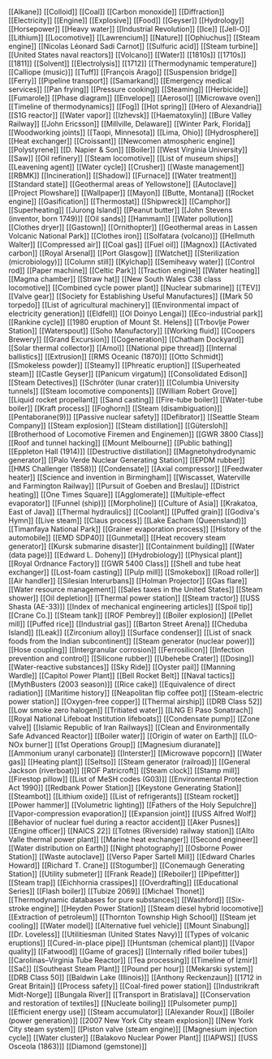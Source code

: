 [[Alkane]]
[[Colloid]]
[[Coal]]
[[Carbon monoxide]]
[[Diffraction]]
[[Electricity]]
[[Engine]]
[[Explosive]]
[[Food]]
[[Geyser]]
[[Hydrology]]
[[Horsepower]]
[[Heavy water]]
[[Industrial Revolution]]
[[Ice]]
[[Jell-O]]
[[Lithium]]
[[Locomotive]]
[[Lawrencium]]
[[Nature]]
[[Ophiuchus]]
[[Steam engine]]
[[Nicolas Léonard Sadi Carnot]]
[[Sulfuric acid]]
[[Steam turbine]]
[[United States naval reactors]]
[[Volcano]]
[[Water]]
[[1810s]]
[[1710s]]
[[1811]]
[[Solvent]]
[[Electrolysis]]
[[1712]]
[[Thermodynamic temperature]]
[[Calliope (music)]]
[[Tuff]]
[[François Arago]]
[[Suspension bridge]]
[[Ferry]]
[[Pipeline transport]]
[[Samarkand]]
[[Emergency medical services]]
[[Pan frying]]
[[Pressure cooking]]
[[Steaming]]
[[Herbicide]]
[[Fumarole]]
[[Phase diagram]]
[[Envelope]]
[[Aerosol]]
[[Microwave oven]]
[[Timeline of thermodynamics]]
[[Fog]]
[[Hot spring]]
[[Hero of Alexandria]]
[[S1G reactor]]
[[Water vapor]]
[[Izhevsk]]
[[Haematoxylin]]
[[Bure Valley Railway]]
[[John Ericsson]]
[[Millville, Delaware]]
[[Winter Park, Florida]]
[[Woodworking joints]]
[[Taopi, Minnesota]]
[[Lima, Ohio]]
[[Hydrosphere]]
[[Heat exchanger]]
[[Croissant]]
[[Newcomen atmospheric engine]]
[[Polystyrene]]
[[D. Napier & Son]]
[[Boiler]]
[[West Virginia University]]
[[Saw]]
[[Oil refinery]]
[[Steam locomotive]]
[[List of museum ships]]
[[Leavening agent]]
[[Water cycle]]
[[Crusher]]
[[Waste management]]
[[RBMK]]
[[Incineration]]
[[Shadow]]
[[Furnace]]
[[Water treatment]]
[[Standard state]]
[[Geothermal areas of Yellowstone]]
[[Autoclave]]
[[Project Plowshare]]
[[Wallpaper]]
[[Mayon]]
[[Butte, Montana]]
[[Rocket engine]]
[[Gasification]]
[[Thermostat]]
[[Shipwreck]]
[[Camphor]]
[[Superheating]]
[[Jurong Island]]
[[Peanut butter]]
[[John Stevens (inventor, born 1749)]]
[[Oil sands]]
[[Hammam]]
[[Water pollution]]
[[Clothes dryer]]
[[Gastown]]
[[Ornithopter]]
[[Geothermal areas in Lassen Volcanic National Park]]
[[Clothes iron]]
[[Solfatara (volcano)]]
[[Hellmuth Walter]]
[[Compressed air]]
[[Coal gas]]
[[Fuel oil]]
[[Magnox]]
[[Activated carbon]]
[[Royal Arsenal]]
[[Port Glasgow]]
[[Watchet]]
[[Sterilization (microbiology)]]
[[Column still]]
[[Kylchap]]
[[Semiheavy water]]
[[Control rod]]
[[Paper machine]]
[[Celtic Park]]
[[Traction engine]]
[[Water heating]]
[[Magma chamber]]
[[Straw hat]]
[[New South Wales C38 class locomotive]]
[[Combined cycle power plant]]
[[Nuclear submarine]]
[[TEV]]
[[Valve gear]]
[[Society for Establishing Useful Manufactures]]
[[Mark 50 torpedo]]
[[List of agricultural machinery]]
[[Environmental impact of electricity generation]]
[[Eldfell]]
[[Ol Doinyo Lengai]]
[[Eco-industrial park]]
[[Rankine cycle]]
[[1980 eruption of Mount St. Helens]]
[[Trbovlje Power Station]]
[[Waterspout]]
[[Soho Manufactory]]
[[Working fluid]]
[[Coopers Brewery]]
[[Grand Excursion]]
[[Cogeneration]]
[[Chatham Dockyard]]
[[Solar thermal collector]]
[[Amol]]
[[National pipe thread]]
[[Internal ballistics]]
[[Extrusion]]
[[RMS Oceanic (1870)]]
[[Otto Schmidt]]
[[Smokeless powder]]
[[Steamy]]
[[Phreatic eruption]]
[[Superheated steam]]
[[Castle Geyser]]
[[Panicum virgatum]]
[[Consolidated Edison]]
[[Steam Detectives]]
[[Schröter (lunar crater)]]
[[Columbia University tunnels]]
[[Steam locomotive components]]
[[William Robert Grove]]
[[Liquid rocket propellant]]
[[Sand casting]]
[[Fire-tube boiler]]
[[Water-tube boiler]]
[[Kraft process]]
[[Foghorn]]
[[Steam (disambiguation)]]
[[Pentaborane(9)]]
[[Passive nuclear safety]]
[[Defibrator]]
[[Seattle Steam Company]]
[[Steam explosion]]
[[Steam distillation]]
[[Gütersloh]]
[[Brotherhood of Locomotive Firemen and Enginemen]]
[[GWR 3800 Class]]
[[Roof and tunnel hacking]]
[[Mount Melbourne]]
[[Public bathing]]
[[Eppleton Hall (1914)]]
[[Destructive distillation]]
[[Magnetohydrodynamic generator]]
[[Palo Verde Nuclear Generating Station]]
[[EPDM rubber]]
[[HMS Challenger (1858)]]
[[Condensate]]
[[Axial compressor]]
[[Feedwater heater]]
[[Science and invention in Birmingham]]
[[Wiscasset, Waterville and Farmington Railway]]
[[Pursuit of Goeben and Breslau]]
[[District heating]]
[[One Times Square]]
[[Agglomerate]]
[[Multiple-effect evaporator]]
[[Funnel (ship)]]
[[Morpholine]]
[[Culture of Asia]]
[[Krakatoa, East of Java]]
[[Thermal hydraulics]]
[[Coolant]]
[[Puffed grain]]
[[Godiva's Hymn]]
[[Live steam]]
[[Claus process]]
[[Lake Eacham (Queensland)]]
[[Timanfaya National Park]]
[[Grainer evaporation process]]
[[History of the automobile]]
[[EMD SDP40]]
[[Gunmetal]]
[[Heat recovery steam generator]]
[[Kursk submarine disaster]]
[[Containment building]]
[[Water (data page)]]
[[Edward L. Doheny]]
[[Hydrobiology]]
[[Physical plant]]
[[Royal Ordnance Factory]]
[[GWR 5400 Class]]
[[Shell and tube heat exchanger]]
[[Lost-foam casting]]
[[Pulp mill]]
[[Smokebox]]
[[Road roller]]
[[Air handler]]
[[Silesian Interurbans]]
[[Holman Projector]]
[[Gas flare]]
[[Water resource management]]
[[Sales taxes in the United States]]
[[Steam shower]]
[[Oil depletion]]
[[Thermal power station]]
[[Steam tractor]]
[[USS Shasta (AE-33)]]
[[Index of mechanical engineering articles]]
[[Spoil tip]]
[[Crane Co.]]
[[Steam tank]]
[[ROF Pembrey]]
[[Boiler explosion]]
[[Pellet mill]]
[[Puffed rice]]
[[Industrial gas]]
[[Barton Street Arena]]
[[Cheduba Island]]
[[Leak]]
[[Zirconium alloy]]
[[Surface condenser]]
[[List of snack foods from the Indian subcontinent]]
[[Steam generator (nuclear power)]]
[[Hose coupling]]
[[Intergranular corrosion]]
[[Ferrosilicon]]
[[Infection prevention and control]]
[[Silicone rubber]]
[[Ubehebe Crater]]
[[Dosing]]
[[Water-reactive substances]]
[[Sky Ride]]
[[Oyster pail]]
[[Manning Wardle]]
[[Capitol Power Plant]]
[[Bell Rocket Belt]]
[[Naval tactics]]
[[MythBusters (2003 season)]]
[[Rice cake]]
[[Equivalence of direct radiation]]
[[Maritime history]]
[[Neapolitan flip coffee pot]]
[[Steam-electric power station]]
[[Oxygen-free copper]]
[[Thermal airship]]
[[DRB Class 52]]
[[Low smoke zero halogen]]
[[Tritiated water]]
[[LNG El Paso Sonatrach]]
[[Royal National Lifeboat Institution lifeboats]]
[[Condensate pump]]
[[Zone valve]]
[[Islamic Republic of Iran Railways]]
[[Clean and Environmentally Safe Advanced Reactor]]
[[Boiler water]]
[[Origin of water on Earth]]
[[LO-NOx burner]]
[[1st Operations Group]]
[[Magnesium diuranate]]
[[Ammonium uranyl carbonate]]
[[Interster]]
[[Microwave popcorn]]
[[Water gas]]
[[Heating plant]]
[[Seltso]]
[[Steam generator (railroad)]]
[[General Jackson (riverboat)]]
[[ROF Patricroft]]
[[Steam clock]]
[[Stamp mill]]
[[Firestop pillow]]
[[List of MeSH codes (G03)]]
[[Environmental Protection Act 1990]]
[[Redbank Power Station]]
[[Keystone Generating Station]]
[[Steambot]]
[[Lithium oxide]]
[[List of refrigerants]]
[[Steam rocket]]
[[Power hammer]]
[[Volumetric lighting]]
[[Fathers of the Holy Sepulchre]]
[[Vapor-compression evaporation]]
[[Expansion joint]]
[[USS Alfred Wolf]]
[[Behavior of nuclear fuel during a reactor accident]]
[[Aker Pusnes]]
[[Engine officer]]
[[NAICS 22]]
[[Totnes (Riverside) railway station]]
[[Alto Valle thermal power plant]]
[[Marine heat exchanger]]
[[Second engineer]]
[[Water distribution on Earth]]
[[Night photography]]
[[Osborne Power Station]]
[[Waste autoclave]]
[[Verso Paper Sartell Mill]]
[[Edward Charles Howard]]
[[Richard T. Crane]]
[[Stogumber]]
[[Conemaugh Generating Station]]
[[Utility submeter]]
[[Frank Reade]]
[[Reboiler]]
[[Pipefitter]]
[[Steam trap]]
[[Eichhornia crassipes]]
[[Overdrafting]]
[[Educational Series]]
[[Flash boiler]]
[[Tubize 2069]]
[[Michael Thonet]]
[[Thermodynamic databases for pure substances]]
[[Washford]]
[[Six-stroke engine]]
[[Heyden Power Station]]
[[Steam diesel hybrid locomotive]]
[[Extraction of petroleum]]
[[Thornton Township High School]]
[[Steam jet cooling]]
[[Water model]]
[[Alternative fuel vehicle]]
[[Mount Sinabung]]
[[Dr. Loveless]]
[[Utilitiesman (United States Navy)]]
[[Types of volcanic eruptions]]
[[Cured-in-place pipe]]
[[Huntsman (chemical plant)]]
[[Vapor quality]]
[[Fatwood]]
[[Game of graces]]
[[Internally rifled boiler tubes]]
[[Carolinas–Virginia Tube Reactor]]
[[Tea processing]]
[[Timeline of İzmir]]
[[Sač]]
[[Southeast Steam Plant]]
[[Pound per hour]]
[[Mekarski system]]
[[DRB Class 50]]
[[Baldwin Lake (Illinois)]]
[[Anthony Reckenzaun]]
[[1712 in Great Britain]]
[[Process safety]]
[[Coal-fired power station]]
[[Industrikraft Midt-Norge]]
[[Bungala River]]
[[Transport in Bratislava]]
[[Conservation and restoration of textiles]]
[[Nucleate boiling]]
[[Pulsometer pump]]
[[Efficient energy use]]
[[Steam accumulator]]
[[Alexander Roux]]
[[Boiler (power generation)]]
[[2007 New York City steam explosion]]
[[New York City steam system]]
[[Piston valve (steam engine)]]
[[Magnesium injection cycle]]
[[Water cluster]]
[[Balakovo Nuclear Power Plant]]
[[IAPWS]]
[[USS Osceola (1863)]]
[[Diamond (gemstone)]]
